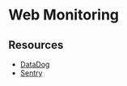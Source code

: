 # Web Monitoring

## Resources

* [DataDog](https://www.datadoghq.com/)
* [Sentry](https://sentry.io/organizations)